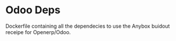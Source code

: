 Odoo Deps
==================
Dockerfile containing all the dependecies to use the Anybox buidout receipe for Openerp/Odoo.
